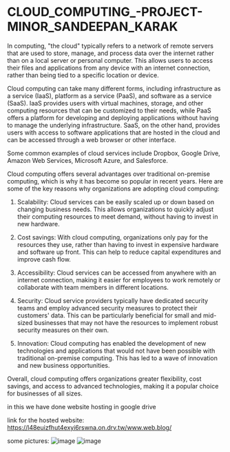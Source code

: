 # CLOUD_COMPUTING_-PROJECT-MINOR_SANDEEPAN_KARAK


In computing, "the cloud" typically refers to a network of remote servers that are used to store, manage, and process data over the internet rather than on a local server or personal computer. This allows users to access their files and applications from any device with an internet connection, rather than being tied to a specific location or device.

Cloud computing can take many different forms, including infrastructure as a service (IaaS), platform as a service (PaaS), and software as a service (SaaS). IaaS provides users with virtual machines, storage, and other computing resources that can be customized to their needs, while PaaS offers a platform for developing and deploying applications without having to manage the underlying infrastructure. SaaS, on the other hand, provides users with access to software applications that are hosted in the cloud and can be accessed through a web browser or other interface.

Some common examples of cloud services include Dropbox, Google Drive, Amazon Web Services, Microsoft Azure, and Salesforce.

Cloud computing offers several advantages over traditional on-premise computing, which is why it has become so popular in recent years. Here are some of the key reasons why organizations are adopting cloud computing:

1. Scalability: Cloud services can be easily scaled up or down based on changing business needs. This allows organizations to quickly adjust their computing resources to meet demand, without having to invest in new hardware.

2. Cost savings: With cloud computing, organizations only pay for the resources they use, rather than having to invest in expensive hardware and software up front. This can help to reduce capital expenditures and improve cash flow.

3. Accessibility: Cloud services can be accessed from anywhere with an internet connection, making it easier for employees to work remotely or collaborate with team members in different locations.

4. Security: Cloud service providers typically have dedicated security teams and employ advanced security measures to protect their customers' data. This can be particularly beneficial for small and mid-sized businesses that may not have the resources to implement robust security measures on their own.

5. Innovation: Cloud computing has enabled the development of new technologies and applications that would not have been possible with traditional on-premise computing. This has led to a wave of innovation and new business opportunities.

Overall, cloud computing offers organizations greater flexibility, cost savings, and access to advanced technologies, making it a popular choice for businesses of all sizes.


in this we have done website hosting in google drive 

link for the hosted website: https://l48euizfhut4exyi6rswna.on.drv.tw/www.web.blog/

some pictures:
![image](https://github.com/SKarak1812/CLOUD_COMPUTING_-PROJECT-MINOR_SANDEEPAN_KARAK/assets/91466643/969a9e34-9a4c-474e-96e7-cb9685470e75)
![image](https://github.com/SKarak1812/CLOUD_COMPUTING_-PROJECT-MINOR_SANDEEPAN_KARAK/assets/91466643/3749e73a-d57a-4589-bed8-e8e9d27d2fa0)


